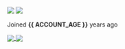 ![](https://img.shields.io/badge/OS-Pop!__OS-informational?style=flat&logo=Linux&logoColor=white&color=48b9c7)
![](https://img.shields.io/badge/Editor-VS_Code-informational?style=flat&logo=visual-studio-code&logoColor=white&color=007ACC)

Joined **{{ ACCOUNT_AGE }}** years ago

<a href="https://github.com/adxl?tab=repositories">
  <img align="center" src="https://github-readme-stats.vercel.app/api?username=adxl&include_all_commits=true&count_private=true&show_icons=true" />
</a>
<a href="https://github.com/adxl?tab=repositories">
  <img align="center" src="https://github-readme-stats.vercel.app/api/top-langs/?username=adxl&hide=shell&layout=compact" />
</a>
